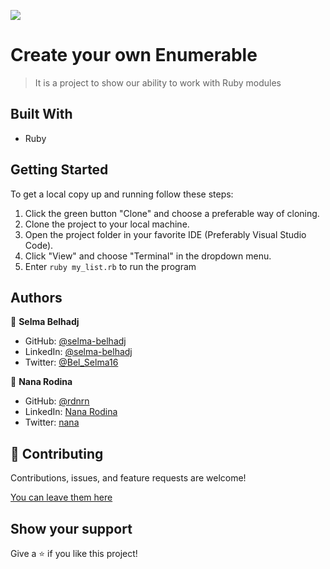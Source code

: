 ![](https://img.shields.io/badge/Microverse-blueviolet)

# Create your own Enumerable

> It is a project to show our ability to work with Ruby modules

## Built With

- Ruby

## Getting Started

To get a local copy up and running follow these steps:

1. Click the green button "Clone" and choose a preferable way of cloning.
2. Clone the project to your local machine.
3. Open the project folder in your favorite IDE (Preferably Visual Studio Code).
4. Click "View" and choose "Terminal" in the dropdown menu.
5. Enter `ruby my_list.rb` to run the program

## Authors

👤 **Selma Belhadj**

- GitHub: [@selma-belhadj](https://github.com/selma-belhadj)
- LinkedIn: [@selma-belhadj](https://www.linkedin.com/in/selma-belhadj/)
- Twitter: [@Bel_Selma16](https://twitter.com/Bel_Selma16)

👤 **Nana Rodina**

- GitHub: [@rdnrn](https://github.com/rdnrn)
- LinkedIn: [Nana Rodina](https://www.linkedin.com/in/arina-rodina-144612219/?locale=en_US)
- Twitter: [nana](https://twitter.com/rdnrn_nana)


## 🤝 Contributing

Contributions, issues, and feature requests are welcome!

[You can leave them here](https://github.com/rdnrn/my-enumerable/issues)

## Show your support

Give a ⭐️ if you like this project!